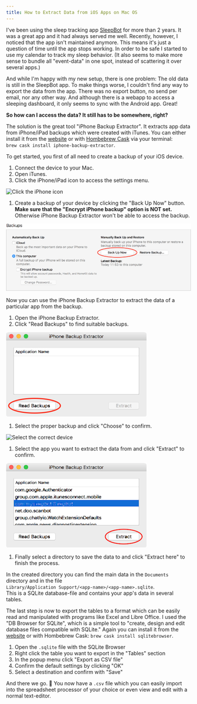 ```yaml
---
title: How to Extract Data from iOS Apps on Mac OS
---
```


I've been using the sleep tracking app [SleepBot](https://mysleepbot.com)
for more than 2 years.
It was a great app and it had always served me well.
Recently, however, I noticed that the app isn't maintained anymore.
This means it's just a question of time until the app stops working.
In order to be safe I started to use my calendar
to track my sleep behavior.
(It also seems to make more sense to bundle all "event-data" in one spot,
instead of scattering it over several apps.)

And while I'm happy with my new setup,
there is one problem:
The old data is still in the SleepBot app.
To make things worse,
I couldn't find any way to export the data from the app.
There was no export button, no send per email, nor any other way.
And although there is a webapp to access a sleeping dashboard,
it only seems to sync with the Android app. Great!

**So how can I access the data? It still has to be somewhere, right?**

The solution is the great tool "iPhone Backup Extractor".
It extracts app data from iPhone/iPad backups which were created with iTunes.
You can either install it from the [website](http://supercrazyawesome.com)
or with [Hombebrew Cask](http://caskroom.io/) via your terminal:<br>
`brew cask install iphone-backup-extractor`.

To get started, you first of all need to create a backup of your iOS device.

1. Connect the device to your Mac.
1. Open iTunes.
1. Click the iPhone/iPad icon to access the settings menu.

  ![Click the iPhone icon](/img/select-iphone.png)

1. Create a backup of your device by clicking the "Back Up Now" button.
  **Make sure that the "Encrypt iPhone backup" option is NOT set.**
  Otherwise iPhone Backup Extractor won't be able to access the backup.

  ![Create a backup](/img/backups.png)


Now you can use the iPhone Backup Extractor
to extract the data of a particular app from the backup.

1. Open the iPhone Backup Extractor.
1. Click "Read Backups" to find suitable backups.

  ![iPhone Back Extractor](/img/iphone-backup-extractor.png)

1. Select the proper backup and click "Choose" to confirm.

  ![Select the correct device](/img/device-selection.png)

1. Select the app you want to extract the data from
  and click "Extract" to confirm.

  ![Select the App to extract the data from](/img/extract-app-data.png)

1. Finally select a directory to save the data to
  and click "Extract here" to finish the process.

In the created directory you can find the main data in
the `Documents` directory and in the file<br>
`Library/Application Support/<app-name>/<app-name>.sqlite`.<br>
This is a SQLite database-file and contains your app's data in several tables.

The last step is now to export the tables to a format
which can be easily read and manipulated
with programs like Excel and Libre Office.
I used the "DB Browser for SQLite", which is a simple tool to
"create, design and edit database files compatible with SQLite."
Again you can install it from the [website](http://sqlitebrowser.org/)
or with Hombebrew Cask: `brew cask install sqlitebrowser`.

1. Open the `.sqlite` file with the SQLite Browser
1. Right click the table you want to export in the "Tables" section
1. In the popup menu click "Export as CSV file"
1. Confirm the default settings by clicking "OK"
1. Select a destination and confirm with "Save"


And there we go. 🎉
You now have a `.csv` file which you can easily import into
the spreadsheet processor of your choice or even view and edit
with a normal text-editor.
